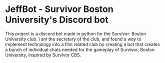 # JeffBot - Survivor Boston University's Discord bot

This project is a discord bot made in python for the Survivor: Boston University club. I am the secretary of the club, and found a way to implement technology into a film related club by creating a bot that creates a bunch of individual chats needed for the gameplay of Survivor: Boston University, inspired by Survivor CBS.
